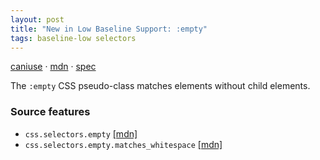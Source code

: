 ```yaml
---
layout: post
title: "New in Low Baseline Support: :empty"
tags: baseline-low selectors
---
```


[caniuse](https://caniuse.com/?search=empty) · [mdn](https://developer.mozilla.org/en-US/search?q=:empty) · [spec](https://drafts.csswg.org/selectors-4/#the-empty-pseudo)

The `:empty` CSS pseudo-class matches elements without child elements.

### Source features

- ``css.selectors.empty`` [[mdn]](https://developer.mozilla.org/en-US/search?q=css.selectors.empty)
- ``css.selectors.empty.matches_whitespace`` [[mdn]](https://developer.mozilla.org/en-US/search?q=css.selectors.empty.matches_whitespace)
